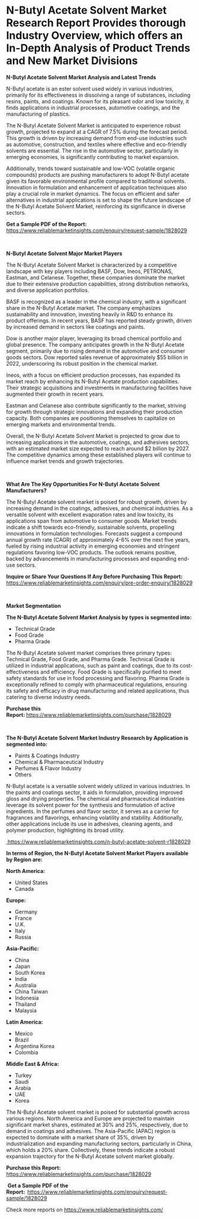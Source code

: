 <p><h1>N-Butyl Acetate Solvent Market Research Report Provides thorough Industry Overview, which offers an In-Depth Analysis of Product Trends and New Market Divisions</h1></p><p><strong>N-Butyl Acetate Solvent Market Analysis and Latest Trends</strong></p>
<p><p>N-Butyl acetate is an ester solvent used widely in various industries, primarily for its effectiveness in dissolving a range of substances, including resins, paints, and coatings. Known for its pleasant odor and low toxicity, it finds applications in industrial processes, automotive coatings, and the manufacturing of plastics.</p><p>The N-Butyl Acetate Solvent Market is anticipated to experience robust growth, projected to expand at a CAGR of 7.5% during the forecast period. This growth is driven by increasing demand from end-use industries such as automotive, construction, and textiles where effective and eco-friendly solvents are essential. The rise in the automotive sector, particularly in emerging economies, is significantly contributing to market expansion.</p><p>Additionally, trends toward sustainable and low-VOC (volatile organic compounds) products are pushing manufacturers to adopt N-Butyl acetate given its favorable environmental profile compared to traditional solvents. Innovation in formulation and enhancement of application techniques also play a crucial role in market dynamics. The focus on efficient and safer alternatives in industrial applications is set to shape the future landscape of the N-Butyl Acetate Solvent Market, reinforcing its significance in diverse sectors.</p></p>
<p><strong>Get a Sample PDF of the Report:&nbsp;</strong> <a href="https://www.reliablemarketinsights.com/enquiry/request-sample/1828029?utm_campaign=2100&utm_medium=2&utm_source=Github&utm_content=ia&utm_term=03022025&utm_id=n-butyl-acetate-solvent">https://www.reliablemarketinsights.com/enquiry/request-sample/1828029</a></p>
<p>&nbsp;</p>
<p><strong>N-Butyl Acetate Solvent Major Market Players</strong></p>
<p><p>The N-Butyl Acetate Solvent Market is characterized by a competitive landscape with key players including BASF, Dow, Ineos, PETRONAS, Eastman, and Celanese. Together, these companies dominate the market due to their extensive production capabilities, strong distribution networks, and diverse application portfolios.</p><p>BASF is recognized as a leader in the chemical industry, with a significant share in the N-Butyl Acetate market. The company emphasizes sustainability and innovation, investing heavily in R&D to enhance its product offerings. In recent years, BASF has reported steady growth, driven by increased demand in sectors like coatings and paints.</p><p>Dow is another major player, leveraging its broad chemical portfolio and global presence. The company anticipates growth in the N-Butyl Acetate segment, primarily due to rising demand in the automotive and consumer goods sectors. Dow reported sales revenue of approximately $55 billion in 2022, underscoring its robust position in the chemical market.</p><p>Ineos, with a focus on efficient production processes, has expanded its market reach by enhancing its N-Butyl Acetate production capabilities. Their strategic acquisitions and investments in manufacturing facilities have augmented their growth in recent years.</p><p>Eastman and Celanese also contribute significantly to the market, striving for growth through strategic innovations and expanding their production capacity. Both companies are positioning themselves to capitalize on emerging markets and environmental trends.</p><p>Overall, the N-Butyl Acetate Solvent Market is projected to grow due to increasing applications in the automotive, coatings, and adhesives sectors, with an estimated market size expected to reach around $2 billion by 2027. The competitive dynamics among these established players will continue to influence market trends and growth trajectories.</p></p>
<p>&nbsp;</p>
<p><strong>What Are The Key Opportunities For N-Butyl Acetate Solvent Manufacturers?</strong></p>
<p><p>The N-Butyl Acetate solvent market is poised for robust growth, driven by increasing demand in the coatings, adhesives, and chemical industries. As a versatile solvent with excellent evaporation rates and low toxicity, its applications span from automotive to consumer goods. Market trends indicate a shift towards eco-friendly, sustainable solvents, propelling innovations in formulation technologies. Forecasts suggest a compound annual growth rate (CAGR) of approximately 4-6% over the next five years, fueled by rising industrial activity in emerging economies and stringent regulations favoring low-VOC products. The outlook remains positive, backed by advancements in manufacturing processes and expanding end-use sectors.</p></p>
<p><strong>Inquire or Share Your Questions If Any Before Purchasing This Report:</strong> <a href="https://www.reliablemarketinsights.com/enquiry/pre-order-enquiry/1828029?utm_campaign=2100&utm_medium=2&utm_source=Github&utm_content=ia&utm_term=03022025&utm_id=n-butyl-acetate-solvent">https://www.reliablemarketinsights.com/enquiry/pre-order-enquiry/1828029</a></p>
<p>&nbsp;</p>
<p><strong>Market Segmentation</strong></p>
<p><strong>The N-Butyl Acetate Solvent Market Analysis by types is segmented into:</strong></p>
<p><ul><li>Technical Grade</li><li>Food Grade</li><li>Pharma Grade</li></ul></p>
<p><p>The N-Butyl Acetate solvent market comprises three primary types: Technical Grade, Food Grade, and Pharma Grade. Technical Grade is utilized in industrial applications, such as paint and coatings, due to its cost-effectiveness and efficiency. Food Grade is specifically purified to meet safety standards for use in food processing and flavoring. Pharma Grade is exceptionally refined to comply with pharmaceutical regulations, ensuring its safety and efficacy in drug manufacturing and related applications, thus catering to diverse industry needs.</p></p>
<p><strong>Purchase this Report:&nbsp;</strong><a href="https://www.reliablemarketinsights.com/purchase/1828029?utm_campaign=2100&utm_medium=2&utm_source=Github&utm_content=ia&utm_term=03022025&utm_id=n-butyl-acetate-solvent">https://www.reliablemarketinsights.com/purchase/1828029</a></p>
<p>&nbsp;</p>
<p><strong>The N-Butyl Acetate Solvent Market Industry Research by Application is segmented into:</strong></p>
<p><ul><li>Paints & Coatings Industry</li><li>Chemical & Pharmaceutical Industry</li><li>Perfumes & Flavor Industry</li><li>Others</li></ul></p>
<p><p>N-Butyl acetate is a versatile solvent widely utilized in various industries. In the paints and coatings sector, it aids in formulation, providing improved gloss and drying properties. The chemical and pharmaceutical industries leverage its solvent power for the synthesis and formulation of active ingredients. In the perfumes and flavor sector, it serves as a carrier for fragrances and flavorings, enhancing volatility and stability. Additionally, other applications include its use in adhesives, cleaning agents, and polymer production, highlighting its broad utility.</p></p>
<p><a href="https://www.reliablemarketinsights.com/n-butyl-acetate-solvent-r1828029?utm_campaign=2100&utm_medium=2&utm_source=Github&utm_content=ia&utm_term=03022025&utm_id=n-butyl-acetate-solvent">&nbsp;https://www.reliablemarketinsights.com/n-butyl-acetate-solvent-r1828029</a></p>
<p><strong>In terms of Region, the N-Butyl Acetate Solvent Market Players available by Region are:</strong></p>
<p>
    <p> <strong> North America: </strong>
        <ul>
            <li>United States</li>
            <li>Canada</li>
        </ul>
        </p> 
    <p> <strong> Europe: </strong>
        <ul>
            <li>Germany</li>
            <li>France</li>
            <li>U.K.</li>
            <li>Italy</li>
            <li>Russia</li>
        </ul>
        </p> 
    <p> <strong> Asia-Pacific: </strong>
        <ul>
            <li>China</li>
            <li>Japan</li>
            <li>South Korea</li>
            <li>India</li>
            <li>Australia</li>
            <li>China Taiwan</li>
            <li>Indonesia</li>
            <li>Thailand</li>
            <li>Malaysia</li>
        </ul>
        </p> 
    <p> <strong> Latin America: </strong>
        <ul>
            <li>Mexico</li>
            <li>Brazil</li>
            <li>Argentina Korea</li>
            <li>Colombia</li>
        </ul>
        </p> 
    <p> <strong> Middle East & Africa: </strong>
        <ul>
            <li>Turkey</li>
            <li>Saudi</li>
            <li>Arabia</li>
            <li>UAE</li>
            <li>Korea</li>
        </ul>
    </p>
    </p>
<p><p>The N-Butyl Acetate solvent market is poised for substantial growth across various regions. North America and Europe are projected to maintain significant market shares, estimated at 30% and 25%, respectively, due to demand in coatings and adhesives. The Asia-Pacific (APAC) region is expected to dominate with a market share of 35%, driven by industrialization and expanding manufacturing sectors, particularly in China, which holds a 20% share. Collectively, these trends indicate a robust expansion trajectory for the N-Butyl Acetate solvent market globally.</p></p>
<p><strong>Purchase this Report: </strong><a href="https://www.reliablemarketinsights.com/purchase/1828029?utm_campaign=2100&utm_medium=2&utm_source=Github&utm_content=ia&utm_term=03022025&utm_id=n-butyl-acetate-solvent">https://www.reliablemarketinsights.com/purchase/1828029</a></p>
<p>&nbsp;<strong>Get a Sample PDF of the Report:&nbsp;&nbsp;</strong><a href="https://www.reliablemarketinsights.com/enquiry/request-sample/1828029?utm_campaign=2100&utm_medium=2&utm_source=Github&utm_content=ia&utm_term=03022025&utm_id=n-butyl-acetate-solvent">https://www.reliablemarketinsights.com/enquiry/request-sample/1828029</a></p>
<p><strong></strong></p>
<p>Check more reports on <a href="https://www.reliablemarketinsights.com/?utm_campaign=2100&utm_medium=2&utm_source=Github&utm_content=ia&utm_term=03022025&utm_id=n-butyl-acetate-solvent">https://www.reliablemarketinsights.com/</a></p>